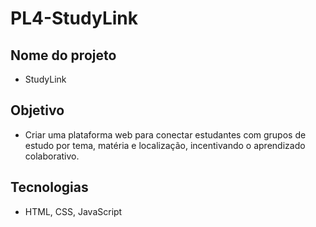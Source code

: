# PL4-StudyLink
## Nome do projeto
- StudyLink
## Objetivo
- Criar uma plataforma web para conectar estudantes com grupos de estudo por tema, matéria e localização, incentivando o aprendizado colaborativo.
## Tecnologias
- HTML, CSS, JavaScript
